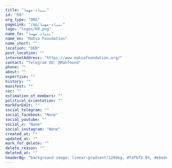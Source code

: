 ```yaml
---
title: "بنیاد-مهسا"
id: "69"
org_type: "ORG"
pageLink: "/op/بنیاد-مهسا"
logo: "logos/69.png"
name_fa: "بنیاد مهسا"
name_en: "Mahsa Foundation"
name_short: ""
location: "DEN"
post_location: ""
internetAddress: "https://www.mahsafoundation.org/"
contact: "Telegram ID: @Mahfound"
phone: ""
about: ""
expertise: ""
history: ""
manifest: ""
coc: ""
estimation_of_members: ""
political_orientation: ""
markForEdit: ""
social_telegram: ""
social_facebook: "None"
social_youtube: ""
social_x: "None"
social_instagram: "None"
created_at: ""
updated_at: ""
mark_for_delete: ""
delete_reason: ""
deleted_at: ""
headerBg: "background-image: linear-gradient(120deg, #fdfbfb 0%, #ebedee 100%);"
---
```

